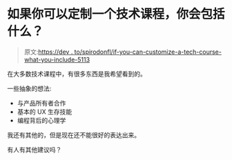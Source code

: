 # 如果你可以定制一个技术课程，你会包括什么？

> 原文:[https://dev . to/spirodonfl/if-you-can-customize-a-tech-course-what-you-include-5113](https://dev.to/spirodonfl/if-you-could-customize-a-tech-curriculum-what-would-you-include-5113)

在大多数技术课程中，有很多东西是我希望看到的。

一些抽象的想法:

*   与产品所有者合作
*   基本的 UX 生存技能
*   编程背后的心理学

我还有其他的，但是现在还不能很好的表达出来。

有人有其他建议吗？
